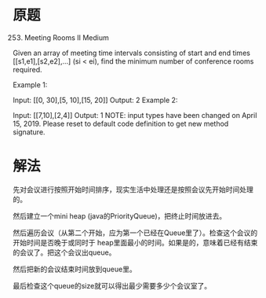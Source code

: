 # 原题

253. Meeting Rooms II
Medium

Given an array of meeting time intervals consisting of start and end times [[s1,e1],[s2,e2],...] (si < ei), find the minimum number of conference rooms required.

Example 1:

Input: [[0, 30],[5, 10],[15, 20]]
Output: 2
Example 2:

Input: [[7,10],[2,4]]
Output: 1
NOTE: input types have been changed on April 15, 2019. Please reset to default code definition to get new method signature.


# 解法

先对会议进行按照开始时间排序，现实生活中处理还是按照会议先开始时间处理的。

然后建立一个mini heap (java的PriorityQueue)，把终止时间放进去。

然后遍历会议（从第二个开始，应为第一个已经在Queue里了）。检查这个会议的开始时间是否晚于或同时于 heap里面最小的时间。如果是的，意味着已经有结束的会议了。把这个会议出queue。

然后把新的会议结束时间放到queue里。

最后检查这个queue的size就可以得出最少需要多少个会议室了。